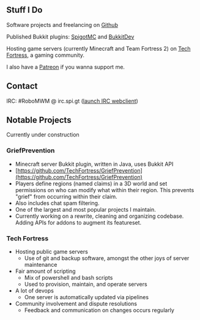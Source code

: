 <head><base target="_blank"></head>

## Stuff I Do

Software projects and freelancing on [Github](https://github.com/RoboMWM)

Published Bukkit plugins: [SpigotMC](https://www.spigotmc.org/resources/authors/robomwm.19518/) and [BukkitDev](https://dev.bukkit.org/members/The_PC_Tech_Guy/projects)

Hosting game servers (currently Minecraft and Team Fortress 2) on [Tech Fortress](http://techfortress.robomwm.com), a gaming community.

I also have a [Patreon](https://r.robomwm.com/patreon) if you wanna support me.

## Contact

IRC: #RoboMWM @ irc.spi.gt ([launch IRC webclient](https://robomwm.com/chat))

## Notable Projects

Currently under construction

### GriefPrevention
- Minecraft server Bukkit plugin, written in Java, uses Bukkit API
- [https://github.com/TechFortress/GriefPrevention](https://github.com/TechFortress/GriefPrevention)
- Players define regions (named claims) in a 3D world and set permissions on who can modify what within their region. This prevents "grief" from occurring within their claim.
- Also includes chat spam filtering.
- One of the largest and most popular projects I maintain.
- Currently working on a rewrite, cleaning and organizing codebase. Adding APIs for addons to augment its featureset.

### Tech Fortress
- Hosting public game servers
  - Use of git and backup software, amongst the other joys of server maintenance
- Fair amount of scripting
  - Mix of powershell and bash scripts
  - Used to provision, maintain, and operate servers
- A lot of devops
  - One server is automatically updated via pipelines
- Community involvement and dispute resolutions
  - Feedback and communication on changes occurs regularly
